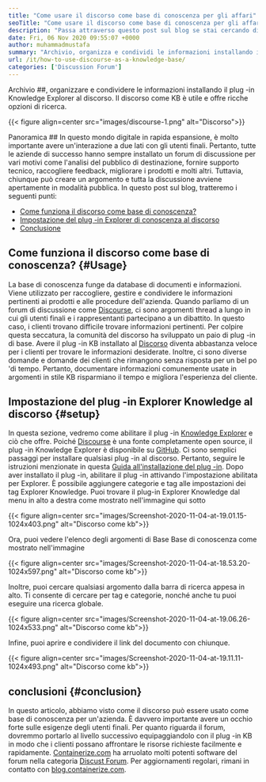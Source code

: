 ```yaml
---
title: "Come usare il discorso come base di conoscenza per gli affari" 
seoTitle: "Come usare il discorso come base di conoscenza per gli affari" 
description: "Passa attraverso questo post sul blog se stai cercando di utilizzare il discorso come base di conoscenza. Abilitalo oggi e condividi le versioni live dei documenti della tua azienda" 
date: Fri, 06 Nov 2020 09:55:07 +0000
author: muhammadmustafa
summary: "Archivio, organizza e condividi le informazioni installando il plug -in Knowledge Explorer al discorso. Il discorso come KB è utile e offre ricche opzioni di ricerca." 
url: /it/how-to-use-discourse-as-a-knowledge-base/
categories: ['Discussion Forum']
---
```


Archivio ##, organizzare e condividere le informazioni installando il plug -in Knowledge Explorer al discorso. Il discorso come KB è utile e offre ricche opzioni di ricerca.

{{< figure align=center src="images/discourse-1.png" alt="Discorso">}}


Panoramica ##
In questo mondo digitale in rapida espansione, è molto importante avere un'interazione a due lati con gli utenti finali. Pertanto, tutte le aziende di successo hanno sempre installato un forum di discussione per vari motivi come l'analisi del pubblico di destinazione, fornire supporto tecnico, raccogliere feedback, migliorare i prodotti e molti altri. Tuttavia, chiunque può creare un argomento e tutta la discussione avviene apertamente in modalità pubblica.
In questo post sul blog, tratteremo i seguenti punti:
  * [Come funziona il discorso come base di conoscenza?][1]
  * [Impostazione del plug -in Explorer di conoscenza al discorso][2]
  * [Conclusione][3]

## Come funziona il discorso come base di conoscenza?   {#Usage}
La base di conoscenza funge da database di documenti e informazioni. Viene utilizzato per raccogliere, gestire e condividere le informazioni pertinenti ai prodotti e alle procedure dell'azienda. Quando parliamo di un forum di discussione come [Discourse][4], ci sono argomenti thread a lungo in cui gli utenti finali e i rappresentanti partecipano a un dibattito. In questo caso, i clienti trovano difficile trovare informazioni pertinenti. Per colpire questa seccatura, la comunità del discorso ha sviluppato un paio di plug -in di base.
Avere il plug -in KB installato al [Discorso][4] diventa abbastanza veloce per i clienti per trovare le informazioni desiderate. Inoltre, ci sono diverse domande e domande dei clienti che rimangono senza risposta per un bel po 'di tempo. Pertanto, documentare informazioni comunemente usate in argomenti in stile KB risparmiano il tempo e migliora l'esperienza del cliente.

## Impostazione del plug -in Explorer Knowledge al discorso   {#setup}
In questa sezione, vedremo come abilitare il plug -in [Knowledge Explorer][5] e ciò che offre.
Poiché [Discourse][4] è una fonte completamente open source, il plug -in Knowledge Explorer è disponibile su [GitHub][5].
Ci sono semplici passaggi per installare qualsiasi plug -in al discorso. Pertanto, seguire le istruzioni menzionate in questa [Guida all'installazione del plug -in][6].
Dopo aver installato il plug -in, abilitare il plug -in attivando l'impostazione abilitata per Explorer. È possibile aggiungere categorie e tag alle impostazioni dei tag Explorer Knowledge.
Puoi trovare il plug-in Explorer Knowledge dal menu in alto a destra come mostrato nell'immagine qui sotto

{{< figure align=center src="images/Screenshot-2020-11-04-at-19.01.15-1024x403.png" alt="Discorso come kb">}}

Ora, puoi vedere l'elenco degli argomenti di Base Base di conoscenza come mostrato nell'immagine

{{< figure align=center src="images/Screenshot-2020-11-04-at-18.53.20-1024x597.png" alt="Discorso come kb">}}

Inoltre, puoi cercare qualsiasi argomento dalla barra di ricerca appesa in alto. Ti consente di cercare per tag e categorie, nonché anche tu puoi eseguire una ricerca globale.

{{< figure align=center src="images/Screenshot-2020-11-04-at-19.06.26-1024x533.png" alt="Discorso come kb">}}

Infine, puoi aprire e condividere il link del documento con chiunque.

{{< figure align=center src="images/Screenshot-2020-11-04-at-19.11.11-1024x493.png" alt="Discorso come kb">}}


## conclusioni   {#conclusion}
In questo articolo, abbiamo visto come il discorso può essere usato come base di conoscenza per un'azienda. È davvero importante avere un occhio forte sulle esigenze degli utenti finali. Per quanto riguarda il forum, dovremmo portarlo al livello successivo equipaggiandolo con il plug -in KB in modo che i clienti possano affrontare le risorse richieste facilmente e rapidamente.
[Containerize.com][7] ha arruolato molti potenti software del forum nella categoria [Discust Forum][8]. Per aggiornamenti regolari, rimani in contatto con [blog.containerize.com][9].

  
[1]: #usage
[2]: #setup
[3]: #Conclusion
[4]: https://products.containerize.com/discussion-forum/discourse
[5]: https://github.com/discourse/discourse-knowledge-explorer
[6]: https://meta.discourse.org/t/install-a-plugin/19157
[7]: https://www.containerize.com/
[8]: https://products.containerize.com/discussion-forum
[9]: https://blog.containerize.com/
